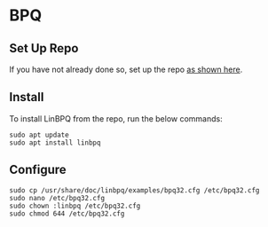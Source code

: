 # BPQ

## Set Up Repo

If you have not already done so, set up the repo [as shown here](../repo.md).

## Install

To install LinBPQ from the repo, run the below commands:

```
sudo apt update
sudo apt install linbpq
```

## Configure

```
sudo cp /usr/share/doc/linbpq/examples/bpq32.cfg /etc/bpq32.cfg
sudo nano /etc/bpq32.cfg
sudo chown :linbpq /etc/bpq32.cfg
sudo chmod 644 /etc/bpq32.cfg
```
